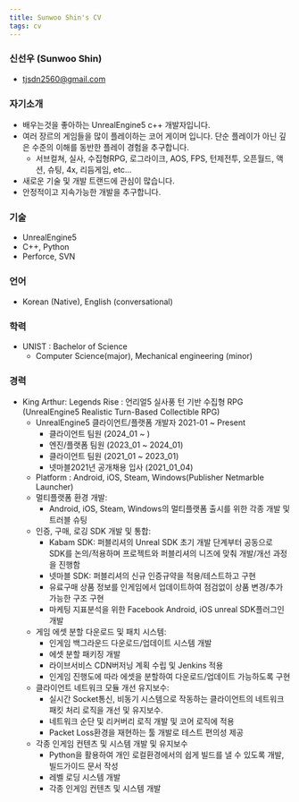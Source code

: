 ```yaml
---
title: Sunwoo Shin's CV
tags: cv
---
```


### 신선우 (Sunwoo Shin)
- tjsdn2560@gmail.com

### 자기소개
- 배우는것을 좋아하는 UnrealEngine5 c++ 개발자입니다.
- 여러 장르의 게임들을 많이 플레이하는 코어 게이머 입니다. 단순 플레이가 아닌 깊은 수준의 이해를 동반한 플레이 경험을 추구합니다.
    - 서브컬쳐, 실사, 수집형RPG, 로그라이크, AOS, FPS, 턴제전투, 오픈월드, 액션, 슈팅, 4x, 리듬게임, etc...
- 새로운 기술 및 개발 트랜드에 관심이 많습니다.
- 안정적이고 지속가능한 개발을 추구합니다.

### 기술
- UnrealEngine5
- C++, Python
- Perforce, SVN

### 언어
- Korean (Native), English (conversational)

### 학력
- UNIST : Bachelor of Science
    - Computer Science(major), Mechanical engineering (minor)

### 경력
- King Arthur: Legends Rise : 언리얼5 실사풍 턴 기반 수집형 RPG (UnrealEngine5 Realistic Turn-Based Collectible RPG)
    - UnrealEngine5 클라이언트/플랫폼 개발자 2021-01 ~ Present
        - 클라이언트 팀원 (2024_01 ~ )
        - 엔진/플랫폼 팀원 (2023_01 ~ 2024_01)
        - 클라이언트 팀원 (2021_01 ~ 2023_01)
        - 넷마블2021년 공개채용 입사 (2021_01_04)
    - Platform : Android, iOS, Steam, Windows(Publisher Netmarble Launcher)
    - 멀티플랫폼 환경 개발:
        - Android, iOS, Steam, Windows의 멀티플랫폼 출시를 위한 각종 개발 및 트러블 슈팅
    - 인증, 구매, 로깅 SDK 개발 및 통합:
        - Kabam SDK: 퍼블리셔의 Unreal SDK 초기 개발 단계부터 공동으로 SDK를 논의/적용하며 프로젝트와 퍼블리셔의 니즈에 맞춰 개발/개선 과정을 진행함
        - 넷마블 SDK: 퍼블리셔의 신규 인증규약을 적용/테스트하고 구현
        - 유료구매 상품 정보를 인게임에서 업데이트하여 점검없이 상품 변경/추가 가능한 구조 구현
        - 마케팅 지표분석을 위한 Facebook Android, iOS unreal SDK플러그인 개발
    - 게임 에셋 분할 다운로드 및 패치 시스템:
        - 인게임 백그라운드 다운로드/업데이트 시스템 개발
        - 에셋 분할 패키징 개발
        - 라이브서비스 CDN버저닝 계획 수립 및 Jenkins 적용
        - 인게임 진행도에 따라 에셋을 분할하여 다운로드/업데이트 가능하도록 구현
    - 클라이언트 네트워크 모듈 개선 유지보수:
        - 실시간 Socket통신, 비동기 시스템으로 작동하는 클라이언트의 네트워크 패킷 처리 로직을 개선 및 유지보수.
        - 네트워크 순단 및 리커버리 로직 개발 및 코어 로직에 적용
        - Packet Loss환경을 재현하는 툴 개발로 테스트 편의성 제공
    - 각종 인게임 컨텐츠 및 시스템 개발 및 유지보수
        - Python을 활용하여 개인 로컬환경에서의 쉽게 빌드를 낼 수 있도록 개발, 빌드가이드 문서 작성
        - 레벨 로딩 시스템 개발
        - 각종 인게임 컨텐츠 및 시스템 개발